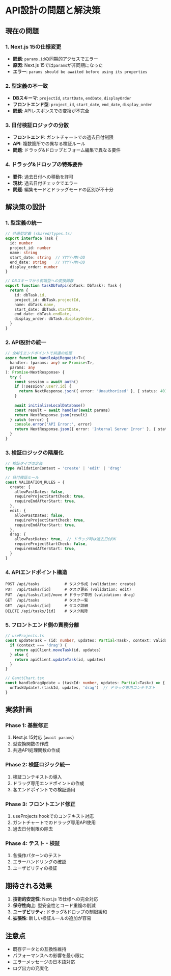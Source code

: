 # API設計の問題と解決策

## 現在の問題

### 1. Next.js 15の仕様変更
- **問題**: `params.id`の同期的アクセスでエラー
- **原因**: Next.js 15では`params`が非同期になった
- **エラー**: `params should be awaited before using its properties`

### 2. 型定義の不一致
- **DBスキーマ**: `projectId`, `startDate`, `endDate`, `displayOrder`
- **フロントエンド型**: `project_id`, `start_date`, `end_date`, `display_order`
- **問題**: APIレスポンスでの変換が不完全

### 3. 日付検証ロジックの分散
- **フロントエンド**: ガントチャートでの過去日付制限
- **API**: 複数箇所での異なる検証ルール
- **問題**: ドラッグ&ドロップとフォーム編集で異なる要件

### 4. ドラッグ&ドロップの特殊要件
- **要件**: 過去日付への移動を許可
- **現状**: 過去日付チェックでエラー
- **問題**: 編集モードとドラッグモードの区別が不十分

## 解決策の設計

### 1. 型定義の統一
```typescript
// 共通型定義 (shared/types.ts)
export interface Task {
  id: number
  project_id: number
  name: string
  start_date: string  // YYYY-MM-DD
  end_date: string    // YYYY-MM-DD
  display_order: number
}

// DBスキーマから前端型への変換関数
export function taskDbToApi(dbTask: DbTask): Task {
  return {
    id: dbTask.id,
    project_id: dbTask.projectId,
    name: dbTask.name,
    start_date: dbTask.startDate,
    end_date: dbTask.endDate,
    display_order: dbTask.displayOrder,
  }
}
```

### 2. API設計の統一
```typescript
// 全APIエンドポイントで共通の処理
async function handleApiRequest<T>(
  handler: (params: any) => Promise<T>,
  params: any
): Promise<NextResponse> {
  try {
    const session = await auth()
    if (!session?.user?.id) {
      return NextResponse.json({ error: 'Unauthorized' }, { status: 401 })
    }
    
    await initializeLocalDatabase()
    const result = await handler(await params)
    return NextResponse.json(result)
  } catch (error) {
    console.error('API Error:', error)
    return NextResponse.json({ error: 'Internal Server Error' }, { status: 500 })
  }
}
```

### 3. 検証ロジックの階層化
```typescript
// 検証タイプの定義
type ValidationContext = 'create' | 'edit' | 'drag'

// 日付検証ルール
const VALIDATION_RULES = {
  create: {
    allowPastDates: false,
    requireProjectStartCheck: true,
    requireEndAfterStart: true,
  },
  edit: {
    allowPastDates: false,
    requireProjectStartCheck: true,
    requireEndAfterStart: true,
  },
  drag: {
    allowPastDates: true,  // ドラッグ時は過去日付OK
    requireProjectStartCheck: false,
    requireEndAfterStart: true,
  }
}
```

### 4. APIエンドポイント構造
```
POST /api/tasks           # タスク作成 (validation: create)
PUT  /api/tasks/[id]      # タスク更新 (validation: edit)
PUT  /api/tasks/[id]/move # ドラッグ専用 (validation: drag)
GET  /api/tasks           # タスク一覧
GET  /api/tasks/[id]      # タスク詳細
DELETE /api/tasks/[id]    # タスク削除
```

### 5. フロントエンド側の責務分離
```typescript
// useProjects.ts
const updateTask = (id: number, updates: Partial<Task>, context: ValidationContext = 'edit') => {
  if (context === 'drag') {
    return apiClient.moveTask(id, updates)
  } else {
    return apiClient.updateTask(id, updates)
  }
}

// GanttChart.tsx
const handleDragUpdate = (taskId: number, updates: Partial<Task>) => {
  onTaskUpdate?.(taskId, updates, 'drag')  // ドラッグ専用コンテキスト
}
```

## 実装計画

### Phase 1: 基盤修正
1. Next.js 15対応 (`await params`)
2. 型変換関数の作成
3. 共通API処理関数の作成

### Phase 2: 検証ロジック統一
1. 検証コンテキストの導入
2. ドラッグ専用エンドポイントの作成
3. 各エンドポイントでの検証適用

### Phase 3: フロントエンド修正
1. useProjects hookでのコンテキスト対応
2. ガントチャートでのドラッグ専用API使用
3. 過去日付制限の除去

### Phase 4: テスト・検証
1. 各操作パターンのテスト
2. エラーハンドリングの確認
3. ユーザビリティの検証

## 期待される効果

1. **技術的安定性**: Next.js 15仕様への完全対応
2. **保守性向上**: 型安全性とコード重複の削減
3. **ユーザビリティ**: ドラッグ&ドロップの制限緩和
4. **拡張性**: 新しい検証ルールの追加が容易

## 注意点

- 既存データとの互換性維持
- パフォーマンスへの影響を最小限に
- エラーメッセージの日本語対応
- ログ出力の充実化